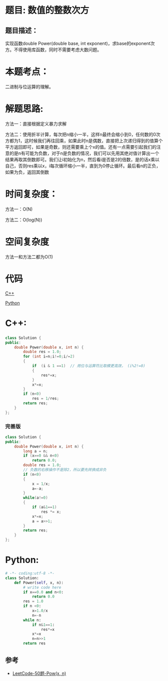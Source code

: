# 题目: 数值的整数次方
## 题目描述：
实现函数double Power(double base, int exponent)，求base的exponent次方。不得使用库函数，同时不需要考虑大数问题。
# 本题考点：
  
  二进制与位运算的理解。
  
# 解题思路:
  方法一：直接根据定义暴力求解
  
  方法二：使用折半计算，每次把n缩小一半，这样n最终会缩小到0，任何数的0次方都为1，这时候我们再往回乘，如果此时n是偶数，直接把上次递归得到的值算个平方返回即可，如果是奇数，则还需要乘上个x的值。还有一点需要引起我们的注意的是n有可能为负数，对于n是负数的情况，我们可以先用其绝对值计算出一个结果再取其倒数即可。我们让i初始化为n，然后看i是否是2的倍数，是的话x乘以自己，否则res乘以x，i每次循环缩小一半，直到为0停止循环。最后看n的正负，如果为负，返回其倒数
# 时间复杂度：

  方法一：O(N)
  
  方法二：O(log(N))
  
# 空间复杂度
  方法一和方法二都为O(1)
  
# 代码

[C++](./Power.cpp)

[Python](./Power.py)

# C++: 
###  
```c++
class Solution {
public:
    double Power(double x, int n) {
        double res = 1.0;
        for (int i=n;i!=0;i/=2)
        {
            if  (i & 1 ==1)  // 用位与运算符比取模更高效， (i%2!=0)
            {
                res*=x;
            }
            x*=x;
        }
        if (n<0)
            res = 1/res;
        return res;
    }
};
```
###   完善版
```c++
class Solution {
public:
    double Power(double x, int n) {
        long a = n;
        if (x==0 && n<0)
            return 0.0;
        double res = 1.0;
        // 负数的右移操作不是除2，所以要先转换成非负
        if (n<0)
        {
            x = 1/x;
            a=-a;
        }
        while(a!=0)
        {
            if (a&1==1)
                res *= x;
            x*=x;
            a = a>>1;
        }
        return res;
    }
};
```
# Python:
```python
# -*- coding:utf-8 -*-
class Solution:
    def Power(self, x, n):
        # write code here
        if x==0.0 and n<0:
            return 0.0
        res = 1.0
        if n <0:
            x=1.0/x
            n=-n
        while n:
            if n&1==1:
                res*=x
            x*=x
            n=n>>1
        return res
```
## 参考
  -  [LeetCode-50题-Pow(x, n)](https://github.com/bryceustc/LeetCode_Note/blob/master/cpp/PowX-N/README.md)
